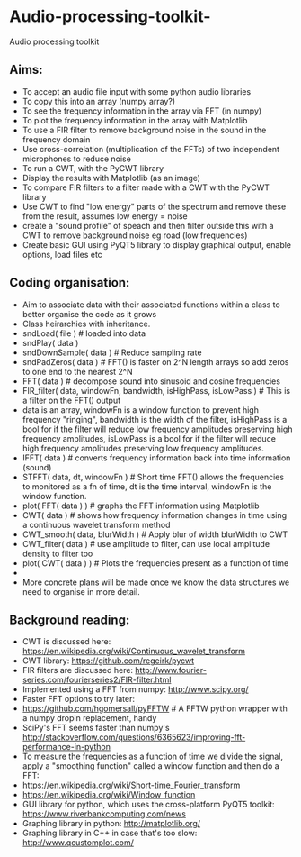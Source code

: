 # Audio-processing-toolkit-
Audio processing toolkit 

## Aims:

* To accept an audio file input with some python audio libraries
* To copy this into an array (numpy array?)
* To see the frequency information in the array via FFT (in numpy)
* To plot the frequency information in the array with Matplotlib
* To use a FIR filter to remove background noise in the sound in the frequency domain
* Use cross-correlation (multiplication of the FFTs) of two independent microphones to reduce noise
* To run a CWT, with the PyCWT library
* Display the results with Matplotlib (as an image)
* To compare FIR filters to a filter made with a CWT with the PyCWT library
* Use CWT to find "low energy" parts of the spectrum and remove these from the result, assumes low energy = noise
* create a "sound profile" of speach and then filter outside this with a CWT to remove background noise eg road (low frequencies)
* Create basic GUI using PyQT5 library to display graphical output, enable options, load files etc

## Coding organisation:

* Aim to associate data with their associated functions within a class to better organise the code as it grows
* Class heirarchies with inheritance.
* sndLoad( file ) # loaded into data
* sndPlay( data )
* sndDownSample( data ) # Reduce sampling rate
* sndPadZeros( data ) # FFT() is faster on 2^N length arrays so add zeros to one end to the nearest 2^N
* FFT( data )   # decompose sound into sinusoid and cosine frequencies
* FIR_filter( data, windowFn, bandwidth, isHighPass, isLowPass )  # This is a filter on the FFT() output
* data is an array, windowFn is a window function to prevent high frequency "ringing", bandwidth is the width of the filter, isHighPass is a bool for if the filter will reduce low frequency amplitudes preserving high frequency amplitudes, isLowPass is a bool for if the filter will reduce high frequency amplitudes preserving low frequency amplitudes.
* IFFT( data ) # converts frequency information back into time information (sound)
* STFFT( data, dt, windowFn ) # Short time FFT() allows the frequencies to monitored as a fn of time, dt is the time interval, windowFn is the window function.
* plot( FFT( data ) ) # graphs the FFT information using Matplotlib
* CWT( data ) # shows how frequency information changes in time using a continuous wavelet transform method
* CWT_smooth( data, blurWidth ) # Apply blur of width blurWidth to CWT
* CWT_filter( data ) # use amplitude to filter, can use local amplitude density to filter too
* plot( CWT( data ) ) # Plots the frequencies present as a function of time
* 
* More concrete plans will be made once we know the data structures we need to organise in more detail.

## Background reading:

* CWT is discussed here: https://en.wikipedia.org/wiki/Continuous_wavelet_transform
* CWT library: https://github.com/regeirk/pycwt
* FIR filters are discussed here: http://www.fourier-series.com/fourierseries2/FIR-filter.html
* Implemented using a FFT from numpy: http://www.scipy.org/
* Faster FFT options to try later:
* https://github.com/hgomersall/pyFFTW # A FFTW python wrapper with a numpy dropin replacement, handy
* SciPy's FFT seems faster than numpy's http://stackoverflow.com/questions/6365623/improving-fft-performance-in-python
* To measure the frequencies as a function of time we divide the signal, apply a "smoothing function" called a window function and then do a FFT: 
* https://en.wikipedia.org/wiki/Short-time_Fourier_transform
* https://en.wikipedia.org/wiki/Window_function
* GUI library for python, which uses the cross-platform PyQT5 toolkit: https://www.riverbankcomputing.com/news
* Graphing library in python: http://matplotlib.org/
* Graphing library in C++ in case that's too slow: http://www.qcustomplot.com/
